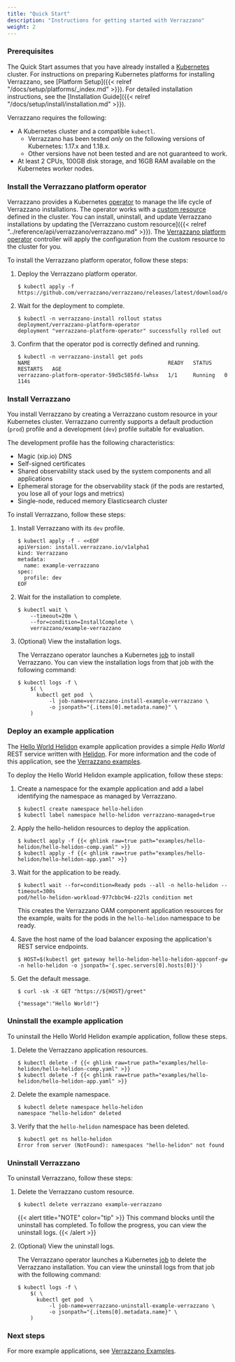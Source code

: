 ```yaml
---
title: "Quick Start"
description: "Instructions for getting started with Verrazzano"
weight: 2
---
```



### Prerequisites

The Quick Start assumes that you have already installed a
[Kubernetes](https://kubernetes.io/) cluster. For instructions on preparing Kubernetes
platforms for installing Verrazzano, see [Platform Setup]({{< relref "/docs/setup/platforms/_index.md" >}}). For
detailed installation instructions, see the [Installation Guide]({{< relref "/docs/setup/install/installation.md" >}}).

Verrazzano requires the following:
* A Kubernetes cluster and a compatible `kubectl`.
    * Verrazzano has been tested _only_ on the following versions of Kubernetes: 1.17.x and 1.18.x.
    * Other versions have not been tested and are not guaranteed to work.
* At least 2 CPUs, 100GB disk storage, and 16GB RAM available on the Kubernetes worker nodes.

### Install the Verrazzano platform operator

Verrazzano provides a Kubernetes [operator](https://kubernetes.io/docs/concepts/extend-kubernetes/operator/)
to manage the life cycle of Verrazzano installations.  The operator works with a
[custom resource](https://kubernetes.io/docs/concepts/extend-kubernetes/api-extension/custom-resources/) defined in the cluster.
You can install, uninstall, and update Verrazzano installations by updating the
[Verrazzano custom resource]({{< relref "../reference/api/verrazzano/verrazzano.md" >}}).
The [Verrazzano platform operator](https://github.com/verrazzano/verrazzano-platform-operator) controller will apply the configuration from the custom resource to the cluster for you.

To install the Verrazzano platform operator, follow these steps:

1. Deploy the Verrazzano platform operator.

    ```shell
    $ kubectl apply -f https://github.com/verrazzano/verrazzano/releases/latest/download/operator.yaml
    ```

1. Wait for the deployment to complete.

    ```shell
    $ kubectl -n verrazzano-install rollout status deployment/verrazzano-platform-operator
    deployment "verrazzano-platform-operator" successfully rolled out
    ```

1. Confirm that the operator pod is correctly defined and running.

    ```shell
    $ kubectl -n verrazzano-install get pods
    NAME                                            READY   STATUS    RESTARTS   AGE
    verrazzano-platform-operator-59d5c585fd-lwhsx   1/1     Running   0          114s
    ```

### Install Verrazzano


You install Verrazzano by creating a Verrazzano custom resource in
your Kubernetes cluster.  Verrazzano currently supports a default production (`prod`)
profile and a development (`dev`) profile suitable for evaluation.  

The development profile has the following characteristics:
* Magic (xip.io) DNS
* Self-signed certificates
* Shared observability stack used by the system components and all applications
* Ephemeral storage for the observability stack (if the pods are restarted, you lose all of your logs and metrics)
* Single-node, reduced memory Elasticsearch cluster

To install Verrazzano, follow these steps:

1. Install Verrazzano with its `dev` profile.

    ```shell
    $ kubectl apply -f - <<EOF
    apiVersion: install.verrazzano.io/v1alpha1
    kind: Verrazzano
    metadata:
      name: example-verrazzano
    spec:
      profile: dev
    EOF
    ```

1. Wait for the installation to complete.
    ```shell
    $ kubectl wait \
        --timeout=20m \
        --for=condition=InstallComplete \
        verrazzano/example-verrazzano
    ```

1. (Optional) View the installation logs.

    The Verrazzano operator launches a Kubernetes [job](https://kubernetes.io/docs/concepts/workloads/controllers/job/) to install Verrazzano.  You can view the installation logs from that job with the following command:

    ```shell
    $ kubectl logs -f \
        $( \
          kubectl get pod  \
              -l job-name=verrazzano-install-example-verrazzano \
              -o jsonpath="{.items[0].metadata.name}" \
        )
    ```

### Deploy an example application

The [Hello World Helidon](https://github.com/verrazzano/verrazzano/blob/master/examples/hello-helidon/README.md)
example application provides a simple *Hello World* REST service written with [Helidon](https://helidon.io).
For more information and the code of this application, see the [Verrazzano examples](https://github.com/verrazzano/examples).

To deploy the Hello World Helidon example application, follow these steps:



1. Create a namespace for the example application and add a label identifying the namespace as managed by Verrazzano.

   ```shell
   $ kubectl create namespace hello-helidon
   $ kubectl label namespace hello-helidon verrazzano-managed=true
   ```

1. Apply the hello-helidon resources to deploy the application.

   ```shell
   $ kubectl apply -f {{< ghlink raw=true path="examples/hello-helidon/hello-helidon-comp.yaml" >}}
   $ kubectl apply -f {{< ghlink raw=true path="examples/hello-helidon/hello-helidon-app.yaml" >}}
   ```

1. Wait for the application to be ready.

   ```shell
   $ kubectl wait --for=condition=Ready pods --all -n hello-helidon --timeout=300s
   pod/hello-helidon-workload-977cbbc94-z22ls condition met
   ```
   This creates the Verrazzano OAM component application resources for the example, waits for the pods in the `hello-helidon`
   namespace to be ready.

1.  Save the host name of the load balancer exposing the application's REST service endpoints.
    ```shell script
    $ HOST=$(kubectl get gateway hello-helidon-hello-helidon-appconf-gw -n hello-helidon -o jsonpath='{.spec.servers[0].hosts[0]}')
    ```

1.  Get the default message.
    ```shell script
    $ curl -sk -X GET "https://${HOST}/greet"

    {"message":"Hello World!"}
    ```


### Uninstall the example application

To uninstall the Hello World Helidon example application, follow these steps.

1. Delete the Verrazzano application resources.

   ```shell
   $ kubectl delete -f {{< ghlink raw=true path="examples/hello-helidon/hello-helidon-comp.yaml" >}}
   $ kubectl delete -f {{< ghlink raw=true path="examples/hello-helidon/hello-helidon-app.yaml" >}}
    ```

1. Delete the example namespace.

   ```shell
   $ kubectl delete namespace hello-helidon
   namespace "hello-helidon" deleted
    ```

1. Verify that the `hello-helidon` namespace has been deleted.

   ```shell
   $ kubectl get ns hello-helidon
   Error from server (NotFound): namespaces "hello-helidon" not found
   ```

### Uninstall Verrazzano

To uninstall Verrazzano, follow these steps:

1. Delete the Verrazzano custom resource.

    ```shell
    $ kubectl delete verrazzano example-verrazzano
    ```

   {{< alert title="NOTE" color="tip" >}}
   This command blocks until the uninstall has completed.  To follow the progress,
   you can view the uninstall logs.
   {{< /alert >}}

1. (Optional) View the uninstall logs.

    The Verrazzano operator launches a Kubernetes [job](https://kubernetes.io/docs/concepts/workloads/controllers/job/) to delete the Verrazzano installation.  You can view the uninstall logs from that job with the following command:

    ```shell
    $ kubectl logs -f \
        $( \
          kubectl get pod  \
              -l job-name=verrazzano-uninstall-example-verrazzano \
              -o jsonpath="{.items[0].metadata.name}" \
        )
    ```
### Next steps

For more example applications, see [Verrazzano Examples](https://github.com/verrazzano/verrazzano/tree/master/examples).
